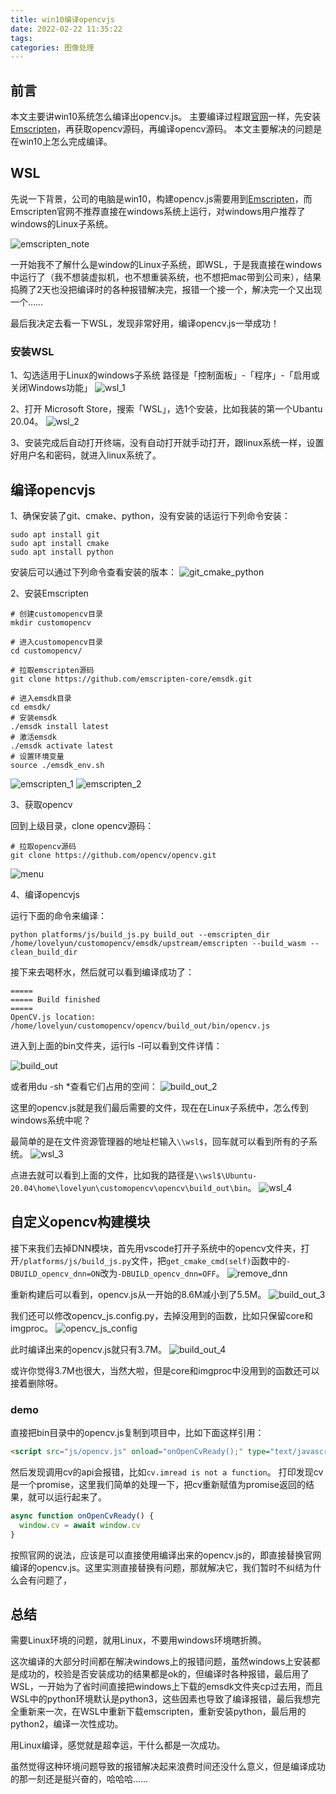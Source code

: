 ```yaml
---
title: win10编译opencvjs
date: 2022-02-22 11:35:22
tags:
categories: 图像处理
---
```


## 前言
本文主要讲win10系统怎么编译出opencv.js。
主要编译过程跟[官网](https://docs.opencv.org/4.5.5/d4/da1/tutorial_js_setup.html)一样，先安装[Emscripten](https://emscripten.org/docs/getting_started/downloads.html)，再获取opencv源码，再编译opencv源码。
本文主要解决的问题是在win10上怎么完成编译。

## WSL
先说一下背景，公司的电脑是win10，构建opencv.js需要用到[Emscripten](https://emscripten.org/docs/getting_started/downloads.html)，而Emscripten官网不推荐直接在windows系统上运行，对windows用户推荐了windows的Linux子系统。

![emscripten_note](../images/2022/emscripten_note.png)

一开始我不了解什么是window的Linux子系统，即WSL，于是我直接在windows中运行了（我不想装虚拟机，也不想重装系统，也不想把mac带到公司来），结果捣腾了2天也没把编译时的各种报错解决完，报错一个接一个，解决完一个又出现一个……

最后我决定去看一下WSL，发现非常好用，编译opencv.js一举成功！

### 安装WSL
1、勾选适用于Linux的windows子系统
路径是「控制面板」-「程序」-「启用或关闭Windows功能」
![wsl_1](../images/2022/wsl_1.png)

2、打开 Microsoft Store，搜索「WSL」，选1个安装，比如我装的第一个Ubantu 20.04。
![wsl_2](../images/2022/wsl_2.png)

3、安装完成后自动打开终端，没有自动打开就手动打开，跟linux系统一样，设置好用户名和密码，就进入linux系统了。

## 编译opencvjs
1、确保安装了git、cmake、python，没有安装的话运行下列命令安装：

```
sudo apt install git
sudo apt install cmake
sudo apt install python
```

安装后可以通过下列命令查看安装的版本：
![git_cmake_python](../images/2022/git_cmake_python.png)

2、安装Emscripten

```
# 创建customopencv目录
mkdir customopencv

# 进入customopencv目录
cd customopencv/

# 拉取emscripten源码
git clone https://github.com/emscripten-core/emsdk.git

# 进入emsdk目录
cd emsdk/
# 安装emsdk
./emsdk install latest
# 激活emsdk
./emsdk activate latest
# 设置环境变量
source ./emsdk_env.sh
```
![emscripten_1](../images/2022/emscripten_1.png)
![emscripten_2](../images/2022/emscripten_2.png)

3、获取opencv

回到上级目录，clone opencv源码：

```
# 拉取opencv源码
git clone https://github.com/opencv/opencv.git
```
![menu](../images/2022/menu.png)

4、编译opencvjs

运行下面的命令来编译：

```
python platforms/js/build_js.py build_out --emscripten_dir /home/lovelyun/customopencv/emsdk/upstream/emscripten --build_wasm --clean_build_dir
```

接下来去喝杯水，然后就可以看到编译成功了：

```
=====
===== Build finished
=====
OpenCV.js location: /home/lovelyun/customopencv/opencv/build_out/bin/opencv.js
```

进入到上面的bin文件夹，运行ls -l可以看到文件详情：

![build_out](../images/2022/build_out.png)

或者用du -sh *查看它们占用的空间：
![build_out_2](../images/2022/build_out_2.png)

这里的opencv.js就是我们最后需要的文件，现在在Linux子系统中，怎么传到windows系统中呢？

最简单的是在文件资源管理器的地址栏输入`\\wsl$`，回车就可以看到所有的子系统。
![wsl_3](../images/2022/wsl_3.png)

点进去就可以看到上面的文件，比如我的路径是`\\wsl$\Ubuntu-20.04\home\lovelyun\customopencv\opencv\build_out\bin`。
![wsl_4](../images/2022/wsl_4.png)

## 自定义opencv构建模块
接下来我们去掉DNN模块，首先用vscode打开子系统中的opencv文件夹，打开`/platforms/js/build_js.py`文件，把`get_cmake_cmd(self)`函数中的`-DBUILD_opencv_dnn=ON`改为`-DBUILD_opencv_dnn=OFF`。
![remove_dnn](../images/2022/remove_dnn.png)

重新构建后可以看到，opencv.js从一开始的8.6M减小到了5.5M。
![build_out_3](../images/2022/build_out_3.png)

我们还可以修改opencv_js.config.py，去掉没用到的函数，比如只保留core和imgproc。
![opencv_js_config](../images/2022/opencv_js_config.png)

此时编译出来的opencv.js就只有3.7M。
![build_out_4](../images/2022/build_out_4.png)

或许你觉得3.7M也很大，当然大啦，但是core和imgproc中没用到的函数还可以接着删除呀。

### demo
直接把bin目录中的opencv.js复制到项目中，比如下面这样引用：

```html
<script src="js/opencv.js" onload="onOpenCvReady();" type="text/javascript"></script>
```

然后发现调用cv的api会报错，比如`cv.imread is not a function`。
打印发现cv是一个promise，这里我们简单的处理一下，把cv重新赋值为promise返回的结果，就可以运行起来了。

```javascript
async function onOpenCvReady() {
  window.cv = await window.cv
}
```

按照官网的说法，应该是可以直接使用编译出来的opencv.js的，即直接替换官网编译的opencv.js。这里实测直接替换有问题，那就解决它，我们暂时不纠结为什么会有问题了，

## 总结
需要Linux环境的问题，就用Linux，不要用windows环境瞎折腾。

这次编译的大部分时间都在解决windows上的报错问题，虽然windows上安装都是成功的，校验是否安装成功的结果都是ok的，但编译时各种报错，最后用了WSL，一开始为了省时间直接把windows上下载的emsdk文件夹cp过去用，而且WSL中的python环境默认是python3，这些因素也导致了编译报错，最后我想完全重新来一次，在WSL中重新下载emscripten，重新安装python，最后用的python2，编译一次性成功。

用Linux编译，感觉就是超幸运，干什么都是一次成功。

虽然觉得这种环境问题导致的报错解决起来浪费时间还没什么意义，但是编译成功的那一刻还是挺兴奋的，哈哈哈……

